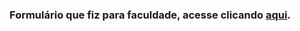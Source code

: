 ### Formulário que fiz para faculdade, acesse clicando [aqui](https://xalinski.github.io/trabalho-faculdade02/).
